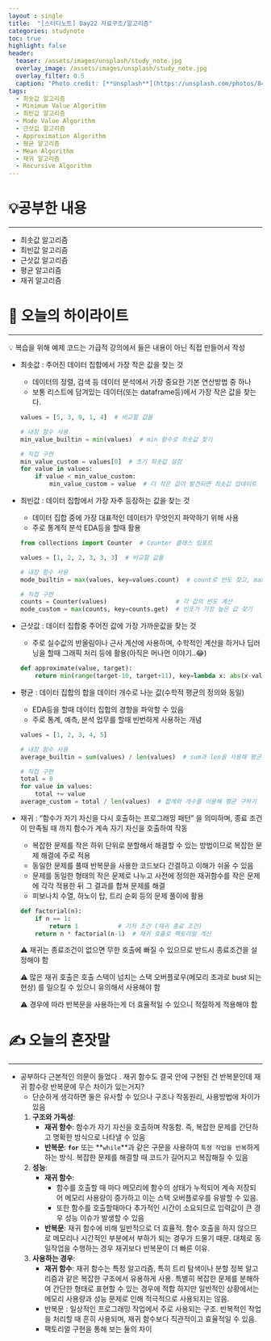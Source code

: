 ```yaml
---
layout : single
title:  "[스터디노트] Day22 자료구조/알고리즘"
categories: studynote
toc: true
highlight: false
header:
  teaser: /assets/images/unsplash/study_note.jpg
  overlay_image: /assets/images/unsplash/study_note.jpg
  overlay_filter: 0.5
  caption: "Photo credit: [**Unsplash**](https://unsplash.com/photos/842ofHC6MaI)"
tags:
  - 최솟값 알고리즘
  - Minimum Value Algorithm
  - 최빈값 알고리즘
  - Mode Value Algorithm
  - 근삿값 알고리즘
  - Approximation Algorithm
  - 평균 알고리즘
  - Mean Algorithm
  - 재귀 알고리즘
  - Recursive Algorithm
---
```



# 💡공부한 내용

---

- 최솟값 알고리즘
- 최빈값 알고리즘
- 근삿값 알고리즘
- 평균 알고리즘
- 재귀 알고리즘

# 📝 오늘의 하이라이트

---

<aside>
💡 복습을 위해 예제 코드는 가급적 강의에서 들은 내용이 아닌 직접 만들어서 작성

</aside>

- 최솟값 : 주어진 데이터 집합에서 가장 작은 값을 찾는 것
    - 데이터의 정렬, 검색 등 데이터 분석에서 가장 중요한 기본 연산방법 중 하나
    - 보통 리스트에 담겨있는 데이터(또는 dataframe등)에서 가장 작은 값을 찾는다.
    
    ```python
    values = [5, 3, 9, 1, 4]  # 비교할 값들
    
    # 내장 함수 사용
    min_value_builtin = min(values)  # min 함수로 최솟값 찾기
    
    # 직접 구현
    min_value_custom = values[0]  # 초기 최솟값 설정
    for value in values:
        if value < min_value_custom:
            min_value_custom = value  # 더 작은 값이 발견되면 최솟값 업데이트
    ```
    
- 최빈값 : 데이터 집합에서 가장 자주 등장하는 값을 찾는 것
    - 데이터 집합 중에 가장 대표적인 데이터가 무엇인지 파악하기 위해 사용
    - 주로 통계적 분석 EDA등을 할때 활용
    
    ```python
    from collections import Counter  # Counter 클래스 임포트
    
    values = [1, 2, 2, 3, 3, 3]  # 비교할 값들
    
    # 내장 함수 사용
    mode_builtin = max(values, key=values.count)  # count로 빈도 찾고, max로 최빈값 찾기
    
    # 직접 구현
    counts = Counter(values)                   # 각 값의 빈도 계산
    mode_custom = max(counts, key=counts.get)  # 빈도가 가장 높은 값 찾기
    ```
    
- 근삿값 : 데이터 집합중 주어진 값에 가장 가까운값을 찾는 것
    - 주로 실수값의 반올림이나 근사 계산에 사용하며, 수학적인 계산을 하거나 딥러닝을 할때 그래픽 처리 등에 활용(아직은 머나먼 이야기..😂)
    
    ```python
    def approximate(value, target):
        return min(range(target-10, target+11), key=lambda x: abs(x-value))  # abs를 사용해 근삿값 찾기
    ```
    
- 평균 : 데이터 집합의 합을 데이터 개수로 나눈 값(수학적 평균의 정의와 동일)
    - EDA등을 할때 데이터 집합의 경향을 파악할 수 있음
    - 주로 통계, 예측, 분석 업무를 할때 빈번하게 사용하는 개념
    
    ```python
    values = [1, 2, 3, 4, 5]
    
    # 내장 함수 사용
    average_builtin = sum(values) / len(values)  # sum과 len을 사용해 평균 구하기
    
    # 직접 구현
    total = 0
    for value in values:
        total += value
    average_custom = total / len(values)  # 합계와 개수를 이용해 평균 구하기
    ```
    
- 재귀 : “함수가 자기 자신을 다시 호출하는 프로그래밍 패턴” 을 의미하며, 종료 조건이 만족될 때 까지 함수가 계속 자기 자신을 호출하여 작동
    - 복잡한 문제를 작은 하위 단위로 분할해서 해결할 수 있는 방법이므로 복잡한 문제 해결에 주로 적용
    - 동일한 문제를 풀때 반복문을 사용한 코드보다 간결하고 이해가 쉬울 수 있음
    - 문제를 동일한 형태의 작은 문제로 나누고 사전에 정의한 재귀함수를 작은 문제에 각각 적용한 뒤 그 결과를 합쳐 문제를 해결
    - 피보나치 수열, 하노이 탑, 트리 순회 등의 문제 풀이에 활용
    
    ```python
    def factorial(n):
        if n == 1:
            return 1           # 기저 조건 (재귀 종료 조건)
        return n * factorial(n-1)  # 재귀 호출로 팩토리얼 계산
    ```
    
    ⚠️ 재귀는 종료조건이 없으면 무한 호출에 빠질 수 있으므로 반드시 종료조건을 설정해야 함
    
    ⚠️ 많은 재귀 호출은 호출 스택이 넘치는 스택 오버플로우(메모리 초과로 bust 되는 현상) 를 일으킬 수 있으니 유의해서 사용해야 함
    
    ⚠️ 경우에 따라 반복문을 사용하는게 더 효율적일 수 있으니 적절하게 적용해야 함
    

# ✍️ 오늘의 혼잣말

---

- 공부하다 근본적인 의문이 들었다 . 재귀 함수도 결국 안에 구현된 건 반복문인데 재귀 함수랑 반복문에 무슨 차이가 있는거지?
    - 단순하게 생각하면 둘은 유사할 수 있으나 구조나 작동원리, 사용방법에 차이가 있음
    1. **구조와 가독성**:
        - **재귀 함수**: 함수가 자기 자신을 호출하며 작동함. 즉, 복잡한 문제를 간단하고 명확한 방식으로 나타낼 수 있음
        - **반복문**: **`for`** 또는 **`while`**과 같은 구문을 사용하여 `특정 작업을 반복`하게 하는 방식. 복잡한 문제를 해결할 때 코드가 길어지고 복잡해질 수 있음
    2. **성능**:
        - **재귀 함수**:
            - 함수를 호출할 때 마다 메모리에 함수의 상태가 누적되어 계속 저장되어 메모리 사용량이 증가하고 이는 스택 오버플로우를 유발할 수 있음.
            - 또한 함수를 호출할때마다 추가적인 시간이 소요되므로 입력값이 큰 경우 성능 이슈가 발생할 수 있음
        - **반복문**: 재귀 함수에 비해 일반적으로 더 효율적. 함수 호출을 하지 않으므로 메모리나 시간적인 부분에서 부하가 되는 경우가 드물기 때문. 대체로 동일작업을 수행하는 경우 재귀보다 반복문이 더 빠른 이유.
    3. **사용하는 경우**:
        - **재귀 함수**: 재귀 함수는 특정 알고리즘, 특히 트리 탐색이나 분할 정복 알고리즘과 같은 복잡한 구조에서 유용하게 사용. 특별히 복잡한 문제를 분해하여 간단한 형태로 표현할 수 있는 경우에 적합 하지만 일반적인 상황에서는 메모리 사용량과 성능 문제로 인해 적극적으로 사용되지는 않음.
        - 반복문 : 일상적인 프로그래밍 작업에서 주로 사용되는 구조. 반복적인 작업을 처리할 때 흔히 사용되며, 재귀 함수보다 직관적이고 효율적일 수 있음.
        - 팩토리얼 구현을 통해 보는 둘의 차이